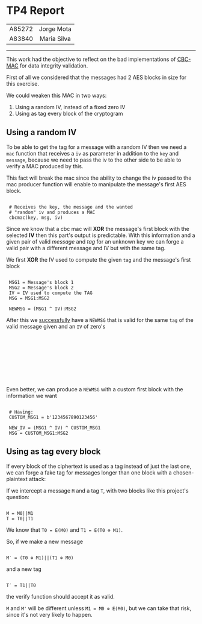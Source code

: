 # TP4 Report

|        |             |
|:------:|:-----------:|
| A85272 | Jorge Mota  |
| A83840 | Maria Silva |

___

This work had the objective to reflect on the bad implementations of <ins>CBC-MAC</ins> for data integrity validation.

First of all we considered that the messages had 2 AES blocks in size for this exercise.

We could weaken this MAC in two ways:

1. Using a random IV, instead of a fixed zero IV
2. Using as tag every block of the cryptogram


## Using a random IV

To be able to get the tag for a message with a random IV then we need a `mac` function that receives a `iv` as parameter in addition to the `key` and `message`, because we need to pass the iv to the other side to be able to verify a MAC produced by this.

This fact will break the mac since the ability to change the iv passed to the mac producer function will enable to manipulate the message's first AES block.

<!-- For example: -->

<pre><code>
 # Receives the key, the message and the wanted 
 # "random" iv and produces a MAC
 cbcmac(key, msg, iv)
</pre></code>

Since we know that a cbc mac will **XOR** the message's first block with the selected **IV** then this part's output is predictable. With this information and a given pair of valid *message* and *tag* for an unknown key we can forge a valid pair with a different message and IV but with the same tag. 

We first **XOR** the IV used to compute the given `tag` and the message's first block
<pre><code>
 MSG1 = Message's block 1
 MSG2 = Message's block 2 
 IV = IV used to compute the TAG
 MSG = MSG1:MSG2
 
 NEWMSG = (MSG1 ^ IV):MSG2
</pre></code>

After this we <ins>successfully</ins> have a `NEWMSG` that is valid for the same `tag` of the valid message given and an `IV` of zero's

<br/><br/><br/><br/><br/><br/><br/><br/>
Even better, we can produce a `NEWMSG` with a custom first block with the information we want

<pre><code>
 # Having:
 CUSTOM_MSG1 = b'1234567890123456'
 
 NEW_IV = (MSG1 ^ IV) ^ CUSTOM_MSG1
 MSG = CUSTOM_MSG1:MSG2
</pre></code>

## Using as tag every block

If every block of the ciphertext is used as a tag instead of just the last one, we can forge a fake tag for messages longer than one block with a chosen-plaintext attack:

If we intercept a message `M` and a tag `T`, with two blocks like this project's question:

<pre><code>
M = M0||M1
T = T0||T1
</pre></code>

We know that ```T0 = E(M0)``` and ```T1 = E(T0 ⊕ M1)```.

So, if we make a new message
<pre><code>
M′ = (T0 ⊕ M1)||(T1 ⊕ M0)
</pre></code>
and a new tag
<pre><code>
T′ = T1||T0
</pre></code>

the verify function should accept it as valid.

`M` and `M'` will be different unless ```M1 = M0 ⊕ E(M0)```, but we can take that risk, since it's not very likely to happen.